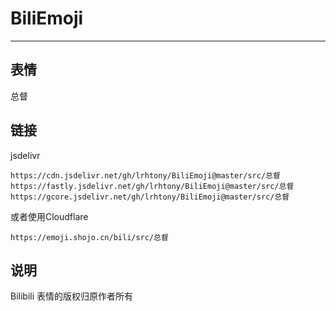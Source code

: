 # BiliEmoji
---
## 表情
总督
## 链接
jsdelivr
```
https://cdn.jsdelivr.net/gh/lrhtony/BiliEmoji@master/src/总督
https://fastly.jsdelivr.net/gh/lrhtony/BiliEmoji@master/src/总督
https://gcore.jsdelivr.net/gh/lrhtony/BiliEmoji@master/src/总督
```
或者使用Cloudflare
```
https://emoji.shojo.cn/bili/src/总督
```
## 说明
Bilibili 表情的版权归原作者所有
